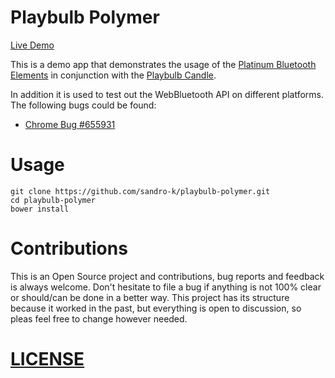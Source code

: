 # Playbulb Polymer

[Live Demo](sandro-k.github.io/playbulb-polymer/app/)

This is a demo app that demonstrates the usage of the 
[Platinum Bluetooth Elements](https://github.com/PolymerElements/platinum-bluetooth)
in conjunction with the [Playbulb Candle](http://www.playbulb.com/en/playbulb-candle-bluetooth-smart-led-flameless-candle.html).

In addition it is used to test out the WebBluetooth API on different platforms. The following bugs could be found:
  * [Chrome Bug #655931](https://bugs.chromium.org/p/chromium/issues/detail?id=655931)
  
   
# Usage

```
git clone https://github.com/sandro-k/playbulb-polymer.git
cd playbulb-polymer
bower install
```
  
# Contributions

This is an Open Source project and contributions, bug reports and feedback is always welcome. 
Don't hesitate to file a bug if anything is not 100% clear or should/can be done in a better way. 
This project has its structure because it worked in the past, but everything is open to discussion, 
so pleas feel free to change however needed.    
  
  
# [LICENSE](LICENSE)  